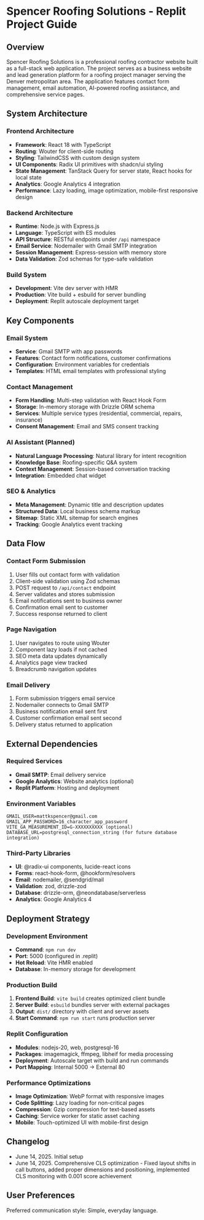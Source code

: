 # Spencer Roofing Solutions - Replit Project Guide

## Overview

Spencer Roofing Solutions is a professional roofing contractor website built as a full-stack web application. The project serves as a business website and lead generation platform for a roofing project manager serving the Denver metropolitan area. The application features contact form management, email automation, AI-powered roofing assistance, and comprehensive service pages.

## System Architecture

### Frontend Architecture
- **Framework**: React 18 with TypeScript
- **Routing**: Wouter for client-side routing
- **Styling**: TailwindCSS with custom design system
- **UI Components**: Radix UI primitives with shadcn/ui styling
- **State Management**: TanStack Query for server state, React hooks for local state
- **Analytics**: Google Analytics 4 integration
- **Performance**: Lazy loading, image optimization, mobile-first responsive design

### Backend Architecture
- **Runtime**: Node.js with Express.js
- **Language**: TypeScript with ES modules
- **API Structure**: RESTful endpoints under `/api` namespace
- **Email Service**: Nodemailer with Gmail SMTP integration
- **Session Management**: Express-session with memory store
- **Data Validation**: Zod schemas for type-safe validation

### Build System
- **Development**: Vite dev server with HMR
- **Production**: Vite build + esbuild for server bundling
- **Deployment**: Replit autoscale deployment target

## Key Components

### Email System
- **Service**: Gmail SMTP with app passwords
- **Features**: Contact form notifications, customer confirmations
- **Configuration**: Environment variables for credentials
- **Templates**: HTML email templates with professional styling

### Contact Management
- **Form Handling**: Multi-step validation with React Hook Form
- **Storage**: In-memory storage with Drizzle ORM schema
- **Services**: Multiple service types (residential, commercial, repairs, insurance)
- **Consent Management**: Email and SMS consent tracking

### AI Assistant (Planned)
- **Natural Language Processing**: Natural library for intent recognition
- **Knowledge Base**: Roofing-specific Q&A system
- **Context Management**: Session-based conversation tracking
- **Integration**: Embedded chat widget

### SEO & Analytics
- **Meta Management**: Dynamic title and description updates
- **Structured Data**: Local business schema markup
- **Sitemap**: Static XML sitemap for search engines
- **Tracking**: Google Analytics event tracking

## Data Flow

### Contact Form Submission
1. User fills out contact form with validation
2. Client-side validation using Zod schemas
3. POST request to `/api/contact` endpoint
4. Server validates and stores submission
5. Email notifications sent to business owner
6. Confirmation email sent to customer
7. Success response returned to client

### Page Navigation
1. User navigates to route using Wouter
2. Component lazy loads if not cached
3. SEO meta data updates dynamically
4. Analytics page view tracked
5. Breadcrumb navigation updates

### Email Delivery
1. Form submission triggers email service
2. Nodemailer connects to Gmail SMTP
3. Business notification email sent first
4. Customer confirmation email sent second
5. Delivery status returned to application

## External Dependencies

### Required Services
- **Gmail SMTP**: Email delivery service
- **Google Analytics**: Website analytics (optional)
- **Replit Platform**: Hosting and deployment

### Environment Variables
```
GMAIL_USER=mattkspencer@gmail.com
GMAIL_APP_PASSWORD=16_character_app_password
VITE_GA_MEASUREMENT_ID=G-XXXXXXXXXX (optional)
DATABASE_URL=postgresql_connection_string (for future database integration)
```

### Third-Party Libraries
- **UI**: @radix-ui components, lucide-react icons
- **Forms**: react-hook-form, @hookform/resolvers
- **Email**: nodemailer, @sendgrid/mail
- **Validation**: zod, drizzle-zod
- **Database**: drizzle-orm, @neondatabase/serverless
- **Analytics**: Google Analytics 4

## Deployment Strategy

### Development Environment
- **Command**: `npm run dev`
- **Port**: 5000 (configured in .replit)
- **Hot Reload**: Vite HMR enabled
- **Database**: In-memory storage for development

### Production Build
1. **Frontend Build**: `vite build` creates optimized client bundle
2. **Server Build**: `esbuild` bundles server with external packages
3. **Output**: `dist/` directory with client and server assets
4. **Start Command**: `npm run start` runs production server

### Replit Configuration
- **Modules**: nodejs-20, web, postgresql-16
- **Packages**: imagemagick, ffmpeg, libheif for media processing
- **Deployment**: Autoscale target with build and run commands
- **Port Mapping**: Internal 5000 → External 80

### Performance Optimizations
- **Image Optimization**: WebP format with responsive images
- **Code Splitting**: Lazy loading for non-critical pages
- **Compression**: Gzip compression for text-based assets
- **Caching**: Service worker for static asset caching
- **Mobile**: Touch-optimized UI with mobile-first design

## Changelog

- June 14, 2025. Initial setup
- June 14, 2025. Comprehensive CLS optimization - Fixed layout shifts in call buttons, added proper dimensions and positioning, implemented CLS monitoring with 0.001 score achievement

## User Preferences

Preferred communication style: Simple, everyday language.
